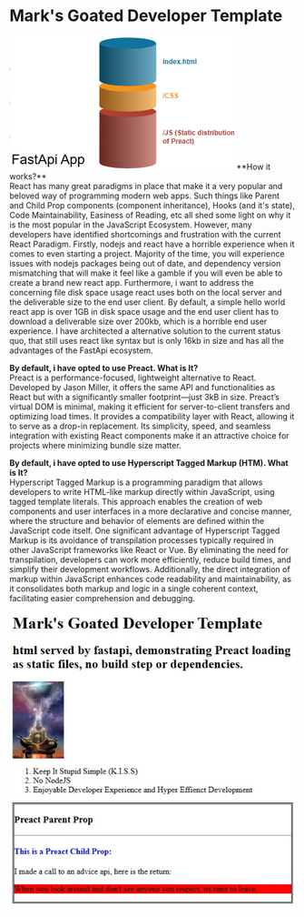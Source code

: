 <h1>Mark's Goated Developer Template</h1>
<img src="https://raw.githubusercontent.com/RetributionByRevenue/Mark-s-Goated-Developer-Template/main/Architecture.png"/>
**How it works?**<br>
React has many great paradigms in place that make it a very popular and beloved way of programming modern web apps. Such things like Parent and Child Prop components (component inheritance), Hooks (and it's state), Code Maintainability, Easiness of Reading, etc all shed some light on why it is the most popular in the JavaScript Ecosystem.
However, many developers have identified shortcomings and frustration with the current React Paradigm. Firstly, nodejs and react have a horrible experience when it comes to even starting a project. Majority of the time, you will experience issues with nodejs packages being out of date, and dependency version mismatching that will make it feel like a gamble if you will even be able to create a brand new react app. Furthermore, i want to address the concerning file disk space usage react uses both on the local server and the deliverable size to the end user client. By default, a simple hello world react app is over 1GB in disk space usage and the end user client has to download a deliverable size over 200kb, which is a horrible end user experience.
I have architected a alternative solution to the current status quo, that still uses react like syntax but is only 16kb in size and has all the advantages of the FastApi ecosystem.<br>

**By default, i have opted to use Preact. What is It?**<br>
Preact is a performance-focused, lightweight alternative to React. Developed by Jason Miller, it offers the same API and functionalities as React but with a significantly smaller footprint—just 3kB in size. Preact’s virtual DOM is minimal, making it efficient for server-to-client transfers and optimizing load times. It provides a compatibility layer with React, allowing it to serve as a drop-in replacement.  Its simplicity, speed, and seamless integration with existing React components make it an attractive choice for projects where minimizing bundle size matter.<br>

**By default, i have opted to use Hyperscript Tagged Markup (HTM). What is It?**<br>
Hyperscript Tagged Markup is a programming paradigm that allows developers to write HTML-like markup directly within JavaScript, using tagged template literals. This approach enables the creation of web components and user interfaces in a more declarative and concise manner, where the structure and behavior of elements are defined within the JavaScript code itself. One significant advantage of Hyperscript Tagged Markup is its avoidance of transpilation processes typically required in other JavaScript frameworks like React or Vue. By eliminating the need for transpilation, developers can work more efficiently, reduce build times, and simplify their development workflows. Additionally, the direct integration of markup within JavaScript enhances code readability and maintainability, as it consolidates both markup and logic in a single coherent context, facilitating easier comprehension and debugging.






<img src="https://raw.githubusercontent.com/RetributionByRevenue/Mark-s-Goated-Developer-Template/main/Homepage.jpg">
